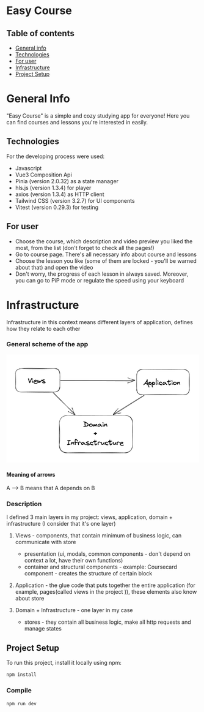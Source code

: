 # Easy Course

## Table of contents
* [General info](#general-info)
* [Technologies](#technologies)
* [For user](#for-user)
* [Infrastructure](#infrastructure)
* [Project Setup](#project-setup)

# General Info

"Easy Course" is a simple and cozy studying app for everyone! Here you can find courses and lessons you're interested in easily.

## Technologies

For the developing process were used:

- Javascript 
- Vue3 Composition Api
- Pinia (version 2.0.32) as a state manager
- hls.js (version 1.3.4) for player
- axios (version 1.3.4) as HTTP client
- Tailwind CSS (version 3.2.7) for UI components
- Vitest (version 0.29.3) for testing

## For user

- Choose the course, which description and video preview you liked the most, from the list (don't forget to check all the pages!)
- Go to course page. There's all necessary info about course and lessons
- Choose the lesson you like (some of them are locked - you'll be warned about that) and open the video
- Don't worry, the progress of each lesson in always saved. Moreover, you can go to PiP mode or regulate the speed using your keyboard

# Infrastructure

Infrastructure in this context means different layers of application, defines how they relate to each other

### General scheme of the app

![layers](src/assets/images/project-structure.png)

#### Meaning of arrows

A --> B means that A depends on B

### Description

I defined 3 main layers in my project: views, application, domain + infrastructure (I consider that it's one layer)

1) Views - components, that contain minimum of business logic, can communicate with store

    - presentation (ui, modals, common components - don't depend on context a lot, have their own functions)
    - container and structural components - example: Coursecard component - creates the structure of certain block

2) Application - the glue code that puts together the entire application (for example, pages(called views in the project )), these elements also know about store

3) Domain + Infrastructure - one layer in my case

    - stores - they contain all business logic, make all http requests and manage states

## Project Setup

To run this project, install it locally using npm:

```sh
npm install
```

### Compile

```sh
npm run dev
```
